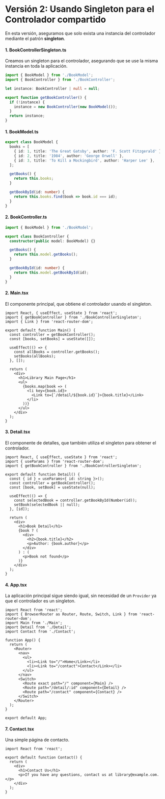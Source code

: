 # Versión 2: Usando Singleton para el Controlador compartido

En esta versión, aseguramos que solo exista una instancia del controlador mediante el patrón **singleton**.

#### **1. BookControllerSingleton.ts**
Creamos un singleton para el controlador, asegurando que se use la misma instancia en toda la aplicación.

```typescript
import { BookModel } from './BookModel';
import { BookController } from './BookController';

let instance: BookController | null = null;

export function getBookController() {
  if (!instance) {
    instance = new BookController(new BookModel());
  }
  return instance;
}
```

#### **1. BookModel.ts**
```typescript
export class BookModel {
  books = [
    { id: 1, title: 'The Great Gatsby', author: 'F. Scott Fitzgerald' },
    { id: 2, title: '1984', author: 'George Orwell' },
    { id: 3, title: 'To Kill a Mockingbird', author: 'Harper Lee' },
  ];

  getBooks() {
    return this.books;
  }

  getBookById(id: number) {
    return this.books.find(book => book.id === id);
  }
}
```

#### **2. BookController.ts**
```typescript
import { BookModel } from './BookModel';

export class BookController {
  constructor(public model: BookModel) {}

  getBooks() {
    return this.model.getBooks();
  }

  getBookById(id: number) {
    return this.model.getBookById(id);
  }
}
```

#### **2. Main.tsx**
El componente principal, que obtiene el controlador usando el singleton.

```tsx
import React, { useEffect, useState } from 'react';
import { getBookController } from './BookControllerSingleton';
import { Link } from 'react-router-dom';

export default function Main() {
  const controller = getBookController();
  const [books, setBooks] = useState([]);

  useEffect(() => {
    const allBooks = controller.getBooks();
    setBooks(allBooks);
  }, []);

  return (
    <div>
      <h1>Library Main Page</h1>
      <ul>
        {books.map(book => (
          <li key={book.id}>
            <Link to={`/detail/${book.id}`}>{book.title}</Link>
          </li>
        ))}
      </ul>
    </div>
  );
}
```

#### **3. Detail.tsx**
El componente de detalles, que también utiliza el singleton para obtener el controlador.

```tsx
import React, { useEffect, useState } from 'react';
import { useParams } from 'react-router-dom';
import { getBookController } from './BookControllerSingleton';

export default function Detail() {
  const { id } = useParams<{ id: string }>();
  const controller = getBookController();
  const [book, setBook] = useState(null);

  useEffect(() => {
    const selectedBook = controller.getBookById(Number(id));
    setBook(selectedBook || null);
  }, [id]);

  return (
    <div>
      <h1>Book Detail</h1>
      {book ? (
        <div>
          <h2>{book.title}</h2>
          <p>Author: {book.author}</p>
        </div>
      ) : (
        <p>Book not found</p>
      )}
    </div>
  );
}
```

#### **4. App.tsx**
La aplicación principal sigue siendo igual, sin necesidad de un `Provider` ya que el controlador es un singleton.

```tsx
import React from 'react';
import { BrowserRouter as Router, Route, Switch, Link } from 'react-router-dom';
import Main from './Main';
import Detail from './Detail';
import Contact from './Contact';

function App() {
  return (
    <Router>
      <nav>
        <ul>
          <li><Link to="/">Home</Link></li>
          <li><Link to="/contact">Contact</Link></li>
        </ul>
      </nav>
      <Switch>
        <Route exact path="/" component={Main} />
        <Route path="/detail/:id" component={Detail} />
        <Route path="/contact" component={Contact} />
      </Switch>
    </Router>
  );
}

export default App;
```

#### **7. Contact.tsx**
Una simple página de contacto.

```tsx
import React from 'react';

export default function Contact() {
  return (
    <div>
      <h1>Contact Us</h1>
      <p>If you have any questions, contact us at library@example.com.</p>
    </div>
  );
}
```

